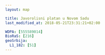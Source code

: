 ```yaml
---
layout: map

title: Javorolisni platan u Novom Sadu
last_modified_at: 2018-05-21T23:31:21+02:00

WDPA: [555589014]
BioRaS: [216]
geoSrbija:
  L1_182: [51]
---
```

